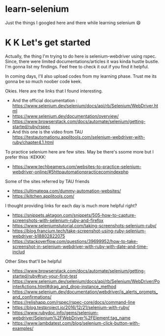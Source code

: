 # learn-selenium
Just the things I googled here and there while learning selenium 😄

<h1> K K Let's get started </h1>
Actually, the thing I'm trying to do here is selenium-webdriver using rspec. Since, there were limited documentations/articles it was kinda hustle bustle. I'm gonna list my findings. Feel free to check it out if you find it helpful.  
 
In coming days, I'll also upload codes from my learning phase. Trust me its gonna be so much noober code keek. 

Okies. Here are the links that I found interesting.

* And the official documentation : https://www.selenium.dev/selenium/docs/api/rb/Selenium/WebDriver.html
* https://www.selenium.dev/documentation/overview/
* https://www.browserstack.com/docs/automate/selenium/getting-started/ruby/rspec 
* And this one is the video from TAU
  https://testautomationu.applitools.com/selenium-webdriver-with-ruby/chapter4.1.html 

To practice selenium here are few sites. May be there's ssome more but I prefer thiss :KEKKK:
* https://www.techbeamers.com/websites-to-practice-selenium-webdriver-online/#5httpautomationpracticecomindexphp

Some of the sites referred by TAU friends
* https://ultimateqa.com/dummy-automation-websites/
* https://kitchen.applitools.com/

I thought providing links for each day is much more helpful right?
* https://snippets.aktagon.com/snippets/505-how-to-capture-screenshots-with-selenium-ruby-and-firefox
* https://www.seleniumstutorial.com/taking-screenshots-selenium-ruby/
* https://blog.francium.tech/take-screenshot-using-ruby-selenium-webdriver-b18802822075
* https://stackoverflow.com/questions/39699952/how-to-take-screenshot-in-selenium-webdriver-with-ruby-with-date-and-time-includ

Other Sites that'll be helpful
* https://www.browserstack.com/docs/automate/selenium/getting-started/ruby#run-your-first-test
* https://www.selenium.dev/selenium/docs/api/rb/Selenium/WebDriver/PointerActions.html#drag_and_drop-instance_method
* https://www.selenium.dev/documentation/webdriver/js_alerts_prompts_and_confirmations/
* https://relishapp.com/rspec/rspec-core/docs/command-line
* https://blog.testproject.io/2016/12/21/selenium-with-ruby/
* https://www.rubydoc.info/gems/selenium-webdriver/Selenium%2FWebDriver%2FElement:tag_name
* https://www.lambdatest.com/blog/selenium-click-button-with-examples/
